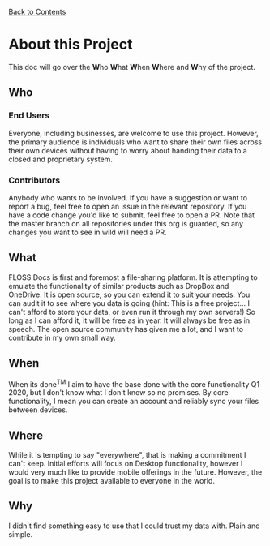 [Back to Contents](Readme.md)

# About this Project
This doc will go over the **W**ho **W**hat **W**hen **W**here and **W**hy of the project. 

## Who

### End Users
Everyone, including businesses, are welcome to use this project. However, the primary audience is individuals who want to share their own files across their own devices without having to worry about handing their data to a closed and proprietary system. 

### Contributors
Anybody who wants to be involved. If you have a suggestion or want to report a bug, feel free to open an issue in the relevant repository. If you have a code change you'd like to submit, feel free to open a PR. Note that the master branch on all repositories under this org is guarded, so any changes you want to see in wild will need a PR.

## What
FLOSS Docs is first and foremost a file-sharing platform. It is attempting to emulate the functionality of similar products such as DropBox and OneDrive. It is open source, so you can extend it to suit your needs. You can audit it to see where you data is going (hint: This is a free project... I can't afford to store your data, or even run it through my own servers!) So long as I can afford it, it will be free as in year. It will always be free as in speech. The open source community has given me a lot, and I want to contribute in my own small way. 

## When
When its done<sup>TM</sup> I aim to have the base done with the core functionality Q1 2020, but I don't know what I don't know so no promises. By core functionality, I mean you can create an account and reliably sync your files between devices.

## Where
While it is tempting to say "everywhere", that is making a commitment I can't keep. Initial efforts will focus on Desktop functionality, however I would very much like to provide mobile offerings in the future. However, the goal is to make this project available to everyone in the world. 

## Why
I didn't find something easy to use that I could trust my data with. Plain and simple. 